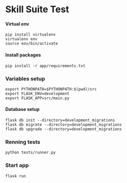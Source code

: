 # Skill Suite Test


#### Virtual env
```
pip install virtualenv
virtualenv env
source env/bin/activate
```

#### Install packages
```
pip install -r app/requirements.txt
```

### Variables setup
```
export PYTHONPATH=$PYTHONPATH:$(pwd)/src
export FLASK_ENV=development
export FLASK_APP=src/main.py
```

#### Database setup
```
flask db init --directory=development_migrations
flask db migrate --directory=development_migrations
flask db upgrade --directory=development_migrations
```

### Renning tests
```
python tests/runner.py
```

### Start app
```
flask run
```
